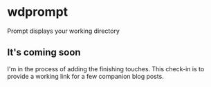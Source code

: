 # wdprompt
Prompt displays your working directory

## It's coming soon
I'm in the process of adding the finishing touches.  This check-in is to provide a 
working link for a few companion blog posts.
